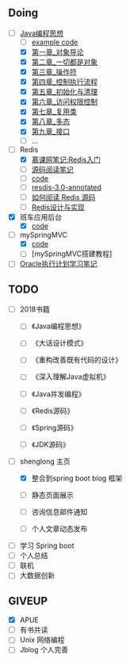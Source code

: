 ## Doing
- [ ] [Java编程思想](./ThinkInJava/ThinkInJava.md) 
  - [ ] [example code](https://github.com/BruceEckel/TIJ4-code)
  - [x] [第一章_对象导论](./ThinkInJava/第一章_对象导论.md)
  - [x] [第二章_一切都是对象](./ThinkInJava/第二章_一切都是对象.md)
  - [x] [第三章_操作符](./ThinkInJava/第三章_操作符.md)
  - [x] [第四章_控制执行流程](./ThinkInJava/第四章_控制执行流程.md)
  - [x] [第五章_初始化与清理](./ThinkInJava/第五章_初始化与清理.md)
  - [x] [第六章_访问权限控制](./ThinkInJava/第六章_访问权限控制.md)
  - [x] [第七章_复用类](./ThinkInJava/第七章_复用类.md)
  - [x] [第八章_多态](./ThinkInJava/第八章_多态.md)
  - [x] [第九章_接口](./ThinkInJava/第九章_接口.md)
  - [ ] ...
  
- [ ] Redis
  - [x] [慕课网笔记:Redis入门](./Redis/Redis入门.md)
  - [ ] [源码阅读笔记](./Redis源码阅读笔记.md)
  - [ ] [code](https://github.com/antirez/redis)
  - [ ] [resdis-3.0-annotated](https://github.com/huangz1990/redis-3.0-annotated)
  - [ ] [如何阅读 Redis 源码](http://blog.huangz.me/diary/2014/how-to-read-redis-source-code.html)
  - [ ] [Redis设计与实现](http://redisbook.com/)
- [x] 班车应用后台
  - [x] [code](https://github.com/lyk2655/BusServer.git)

- [ ] mySpringMVC
  - [x] [code](https://github.com/lyk2655/mySpringMVC.git)
  - [ ] [mySpringMVC搭建教程]
  
- [ ] [Oracle执行计划学习笔记](./Oracle执行计划.md)
## TODO
- [ ] 2018书籍
  - [ ] 《Java编程思想》
  - [ ] 《大话设计模式》
  - [ ] 《重构改善既有代码的设计》
  - [ ] 《深入理解Java虚拟机》
  - [ ] 《Java并发编程》
  - [ ] 《Redis源码》 
  - [ ] 《Spring源码》
  - [ ] 《JDK源码》
  
  
- [ ] shenglong 主页
  - [x] 整合到spring boot blog 框架 
  - [ ] 静态页面展示
  - [ ] 咨询信息邮件通知
  - [ ] 个人文章动态发布
  
  
- [ ] 学习 Spring boot
- [ ] 个人总结
- [ ] 联机
- [ ] 大数据创新

## GIVEUP
- [x] APUE
- [ ] 有书共读
- [ ] Unix 网络编程
- [ ] Jblog 个人完善
